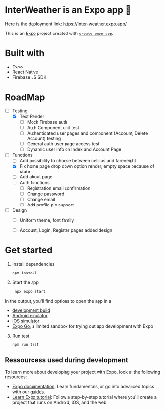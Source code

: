 # InterWeather is an Expo app 👋
Here is the deployment link: https://inter-weather.expo.app/


This is an [Expo](https://expo.dev) project created with [`create-expo-app`](https://www.npmjs.com/package/create-expo-app).

# Built with
* Expo
* React Native
* Firebase JS SDK

# RoadMap                        
- [ ] Testing
  - [x] Text Render
    - [ ] Mock Firebase auth 
    - [ ] Auth Component unit test
    - [ ] Authenticated user pages and component (Account, Delete Account) testing
    - [ ] General auth user page access test
    - [ ] Dynamic user info on Index and Account Page
- [ ] Functions
  - [ ] Add possibility to choose between celcius and fareneight
  - [X] Fix home page drop down option render, empty space because of state
  - [ ] Add about page
  - [ ] Auth functions
    - [ ] Registration email confirmation
    - [ ] Change password
    - [ ] Change email
    - [ ] Add profile pic support
- [ ] Design
  - [ ] Uniform theme, font family
  - [ ] Account, Login, Register pages added design
            

# Get started 
1. Install dependencies

   ```bash
   npm install
   ```

2. Start the app

   ```bash
    npx expo start
   ```
In the output, you'll find options to open the app in a

- [development build](https://docs.expo.dev/develop/development-builds/introduction/)
- [Android emulator](https://docs.expo.dev/workflow/android-studio-emulator/)
- [iOS simulator](https://docs.expo.dev/workflow/ios-simulator/)
- [Expo Go](https://expo.dev/go), a limited sandbox for trying out app development with Expo

3. Run test
   ```bash
   npm run test
   ```
## Ressourcess used during development

To learn more about developing your project with Expo, look at the following resources:

- [Expo documentation](https://docs.expo.dev/): Learn fundamentals, or go into advanced topics with our [guides](https://docs.expo.dev/guides).
- [Learn Expo tutorial](https://docs.expo.dev/tutorial/introduction/): Follow a step-by-step tutorial where you'll create a project that runs on Android, iOS, and the web.

